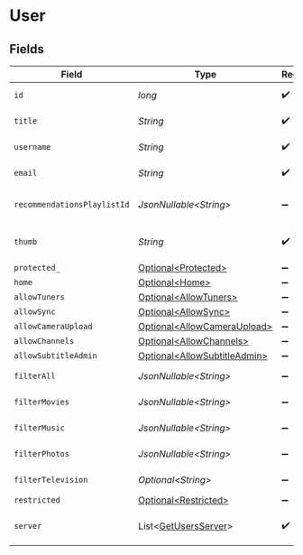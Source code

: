 # User


## Fields

| Field                                                                          | Type                                                                           | Required                                                                       | Description                                                                    | Example                                                                        |
| ------------------------------------------------------------------------------ | ------------------------------------------------------------------------------ | ------------------------------------------------------------------------------ | ------------------------------------------------------------------------------ | ------------------------------------------------------------------------------ |
| `id`                                                                           | *long*                                                                         | :heavy_check_mark:                                                             | User's unique ID.                                                              | 22526914                                                                       |
| `title`                                                                        | *String*                                                                       | :heavy_check_mark:                                                             | User's display name.                                                           | Plex User                                                                      |
| `username`                                                                     | *String*                                                                       | :heavy_check_mark:                                                             | User's username.                                                               | zgfuc7krcqfimrmb9lsl5j                                                         |
| `email`                                                                        | *String*                                                                       | :heavy_check_mark:                                                             | User's email address.                                                          | zgfuc7krcqfimrmb9lsl5j@protonmail.com                                          |
| `recommendationsPlaylistId`                                                    | *JsonNullable\<String>*                                                        | :heavy_minus_sign:                                                             | ID of the user's recommendation playlist.                                      |                                                                                |
| `thumb`                                                                        | *String*                                                                       | :heavy_check_mark:                                                             | URL to the user's avatar image.                                                | https://plex.tv/users/3346028014e93acd/avatar?c=1731605021                     |
| `protected_`                                                                   | [Optional\<Protected>](../../models/operations/Protected.md)                   | :heavy_minus_sign:                                                             | N/A                                                                            | 1                                                                              |
| `home`                                                                         | [Optional\<Home>](../../models/operations/Home.md)                             | :heavy_minus_sign:                                                             | N/A                                                                            | 1                                                                              |
| `allowTuners`                                                                  | [Optional\<AllowTuners>](../../models/operations/AllowTuners.md)               | :heavy_minus_sign:                                                             | N/A                                                                            | 1                                                                              |
| `allowSync`                                                                    | [Optional\<AllowSync>](../../models/operations/AllowSync.md)                   | :heavy_minus_sign:                                                             | N/A                                                                            | 1                                                                              |
| `allowCameraUpload`                                                            | [Optional\<AllowCameraUpload>](../../models/operations/AllowCameraUpload.md)   | :heavy_minus_sign:                                                             | N/A                                                                            | 1                                                                              |
| `allowChannels`                                                                | [Optional\<AllowChannels>](../../models/operations/AllowChannels.md)           | :heavy_minus_sign:                                                             | N/A                                                                            | 1                                                                              |
| `allowSubtitleAdmin`                                                           | [Optional\<AllowSubtitleAdmin>](../../models/operations/AllowSubtitleAdmin.md) | :heavy_minus_sign:                                                             | N/A                                                                            | 1                                                                              |
| `filterAll`                                                                    | *JsonNullable\<String>*                                                        | :heavy_minus_sign:                                                             | Filters applied for all content.                                               |                                                                                |
| `filterMovies`                                                                 | *JsonNullable\<String>*                                                        | :heavy_minus_sign:                                                             | Filters applied for movies.                                                    |                                                                                |
| `filterMusic`                                                                  | *JsonNullable\<String>*                                                        | :heavy_minus_sign:                                                             | Filters applied for music.                                                     |                                                                                |
| `filterPhotos`                                                                 | *JsonNullable\<String>*                                                        | :heavy_minus_sign:                                                             | Filters applied for photos.                                                    |                                                                                |
| `filterTelevision`                                                             | *Optional\<String>*                                                            | :heavy_minus_sign:                                                             | Filters applied for television.                                                |                                                                                |
| `restricted`                                                                   | [Optional\<Restricted>](../../models/operations/Restricted.md)                 | :heavy_minus_sign:                                                             | N/A                                                                            | 1                                                                              |
| `server`                                                                       | List\<[GetUsersServer](../../models/operations/GetUsersServer.md)>             | :heavy_check_mark:                                                             | List of servers owned by the user.                                             |                                                                                |